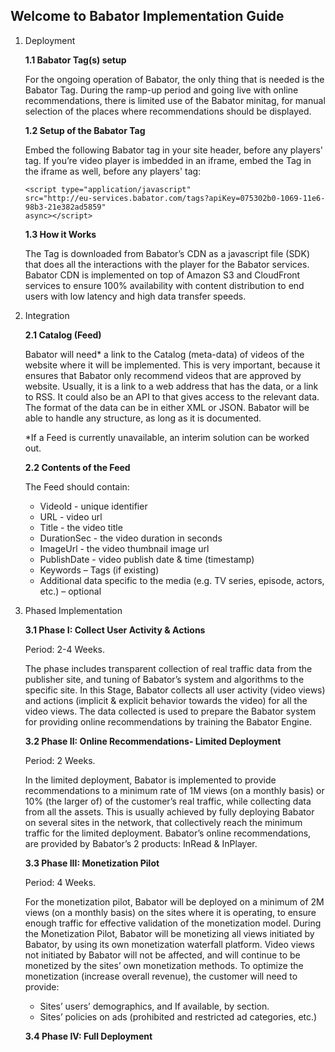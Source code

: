 ## Welcome to Babator Implementation Guide

1. Deployment
  
    **1.1 Babator Tag(s) setup**
  
    For the ongoing operation of Babator, the only thing that is needed is the Babator Tag. During the
    ramp-up period and going live with online recommendations, there is limited use of the Babator minitag,
    for manual selection of the places where recommendations should be displayed.

    **1.2 Setup of the Babator Tag**

    Embed the following Babator tag in your site header, before any players' tag. If you’re video player
    is imbedded in an iframe, embed the Tag in the iframe as well, before any players' tag:
    
    ```
    <script type="application/javascript"
    src="http://eu-services.babator.com/tags?apiKey=075302b0-1069-11e6-98b3-21e382ad5859"
    async></script>
    ```
    
    **1.3 How it Works**

     The Tag is downloaded from Babator’s CDN as a javascript file (SDK) that does all the interactions
     with the player for the Babator services. Babator CDN is implemented on top of Amazon S3 and
     CloudFront services to ensure 100% availability with content distribution to end users with low
     latency and high data transfer speeds.
     
2. Integration

    **2.1 Catalog (Feed)**
    
    Babator will need* a link to the Catalog (meta-data) of videos of the website where it will be
    implemented. This is very important, because it ensures that Babator only recommend videos that are
    approved by website.
    Usually, it is a link to a web address that has the data, or a link to RSS. It could also be an API to that
    gives access to the relevant data.
    The format of the data can be in either XML or JSON. Babator will be able to handle any structure, as
    long as it is documented.
       
    *If a Feed is currently unavailable, an interim solution can be worked out.

    **2.2 Contents of the Feed**
     
    The Feed should contain:
    * VideoId - unique identifier
    * URL - video url
    * Title - the video title
    * DurationSec - the video duration in seconds
    * ImageUrl - the video thumbnail image url
    * PublishDate - video publish date & time (timestamp)
    * Keywords – Tags (if existing)
    * Additional data specific to the media (e.g. TV series, episode, actors, etc.) – optional
    
3. Phased Implementation

    **3.1 Phase I: Collect User Activity & Actions**
    
    Period: 2-4 Weeks.
    
    The phase includes transparent collection of real traffic data from the publisher site, and tuning of
    Babator’s system and algorithms to the specific site.
    In this Stage, Babator collects all user activity (video views) and actions (implicit & explicit behavior
    towards the video) for all the video views. The data collected is used to prepare the Babator system
    for providing online recommendations by training the Babator Engine.

    **3.2 Phase II: Online Recommendations- Limited Deployment**
    
    Period: 2 Weeks.
    
    In the limited deployment, Babator is implemented to provide recommendations to a minimum rate
    of 1M views (on a monthly basis) or 10% (the larger of) of the customer’s real traffic, while collecting
    data from all the assets. This is usually achieved by fully deploying Babator on several sites in the
    network, that collectively reach the minimum traffic for the limited deployment.
    Babator’s online recommendations, are provided by Babator’s 2 products: InRead & InPlayer.

    **3.3 Phase III: Monetization Pilot**
    
    Period: 4 Weeks.
    
    For the monetization pilot, Babator will be deployed on a minimum of 2M views (on a monthly basis)
    on the sites where it is operating, to ensure enough traffic for effective validation of the monetization
    model.
    During the Monetization Pilot, Babator will be monetizing all views initiated by Babator, by using its
    own monetization waterfall platform. Video views not initiated by Babator will not be affected, and will
    continue to be monetized by the sites’ own monetization methods.
    To optimize the monetization (increase overall revenue), the customer will need to provide:
    * Sites’ users’ demographics, and If available, by section.
    * Sites’ policies on ads (prohibited and restricted ad categories, etc.)

    **3.4 Phase IV: Full Deployment**
    
